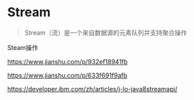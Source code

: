 # Stream	

> Stream（流）是一个来自数据源的元素队列并支持聚合操作

Steam操作

https://www.jianshu.com/p/932ef18941fb

https://www.jianshu.com/p/633f691f9afb

https://developer.ibm.com/zh/articles/j-lo-java8streamapi/